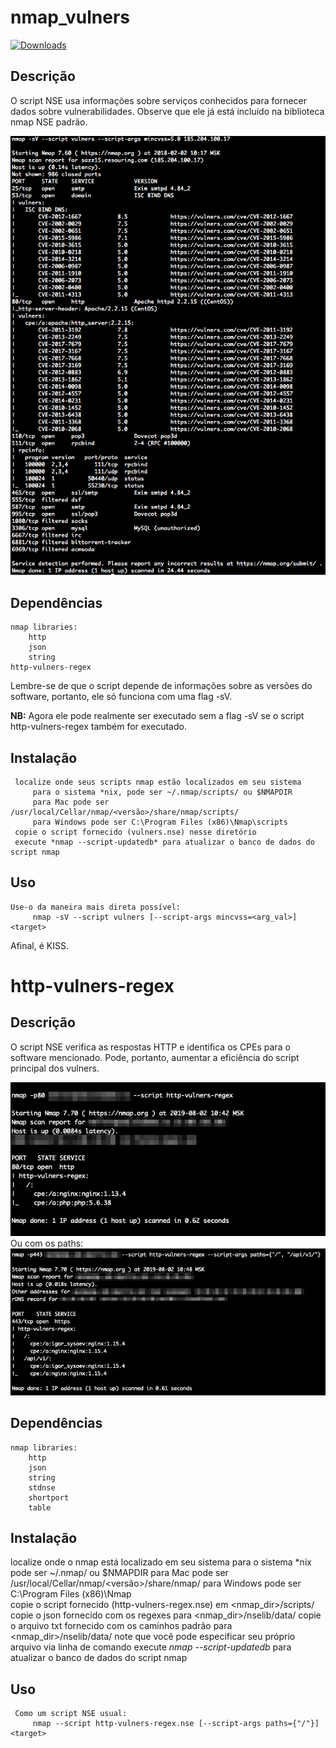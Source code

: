 # nmap_vulners

[![Downloads](https://img.shields.io/github/downloads/vulnersCom/nmap-vulners/total.svg "Downloads")](http://github.com/Whack666/nmap-vulners.git)

## Descrição 
O script NSE usa informações sobre serviços conhecidos para fornecer dados sobre vulnerabilidades. Observe que ele já está incluído na biblioteca nmap NSE padrão.

![Resultado do exemplo](example.png)
## Dependências 
    nmap libraries:
        http
        json
        string
    http-vulners-regex

Lembre-se de que o script depende de informações sobre as versões do software, portanto, ele só funciona com uma flag -sV.

**NB:** Agora ele pode realmente ser executado sem a flag -sV se o script http-vulners-regex também for executado.

## Instalação 
     localize onde seus scripts nmap estão localizados em seu sistema
         para o sistema *nix, pode ser ~/.nmap/scripts/ ou $NMAPDIR
         para Mac pode ser /usr/local/Cellar/nmap/<versão>/share/nmap/scripts/
         para Windows pode ser C:\Program Files (x86)\Nmap\scripts
     copie o script fornecido (vulners.nse) nesse diretório
     execute *nmap --script-updatedb* para atualizar o banco de dados do script nmap

## Uso
    Use-o da maneira mais direta possível:
         nmap -sV --script vulners [--script-args mincvss=<arg_val>] <target>
        
Afinal, é KISS.

# http-vulners-regex

## Descrição 

O script NSE verifica as respostas HTTP e identifica os CPEs para o software mencionado. Pode, portanto, aumentar a eficiência do script principal dos vulners.

![Exemplo de resultado](simple_regex_example.png)
Ou com os paths:
![Exemplo de resultado](paths_regex_example.png)

## Dependências 
    nmap libraries:
        http
        json
        string
        stdnse
        shortport
        table

## Instalação 
   localize onde o nmap está localizado em seu sistema
         para o sistema *nix pode ser ~/.nmap/ ou $NMAPDIR
         para Mac pode ser /usr/local/Cellar/nmap/<versão>/share/nmap/
         para Windows pode ser C:\Program Files (x86)\Nmap\
     copie o script fornecido (http-vulners-regex.nse) em <nmap_dir>/scripts/
     copie o json fornecido com os regexes para <nmap_dir>/nselib/data/
     copie o arquivo txt fornecido com os caminhos padrão para <nmap_dir>/nselib/data/
         note que você pode especificar seu próprio arquivo via linha de comando
     execute *nmap --script-updatedb* para atualizar o banco de dados do script nmap

## Uso
     Como um script NSE usual:
         nmap --script http-vulners-regex.nse [--script-args paths={"/"}] <target>
